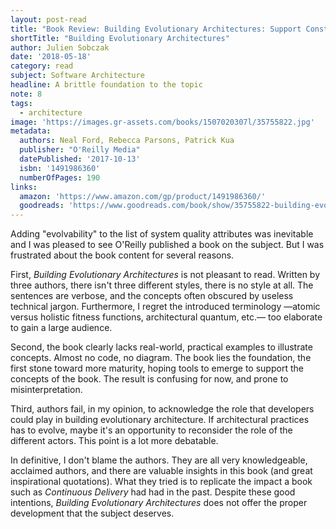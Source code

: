 ```yaml
---
layout: post-read
title: "Book Review: Building Evolutionary Architectures: Support Constant Change"
shortTitle: "Building Evolutionary Architectures"
author: Julien Sobczak
date: '2018-05-18'
category: read
subject: Software Architecture
headline: A brittle foundation to the topic
note: 8
tags:
  - architecture
image: 'https://images.gr-assets.com/books/1507020307l/35755822.jpg'
metadata:
  authors: Neal Ford, Rebecca Parsons, Patrick Kua
  publisher: "O'Reilly Media"
  datePublished: '2017-10-13'
  isbn: '1491986360'
  numberOfPages: 190
links:
  amazon: 'https://www.amazon.com/gp/product/1491986360/'
  goodreads: 'https://www.goodreads.com/book/show/35755822-building-evolutionary-architectures'
---
```


Adding "evolvability" to the list of system quality attributes was inevitable and I was pleased to see O'Reilly published a book on the subject. But I was frustrated about the book content for several reasons.

First, *Building Evolutionary Architectures* is not pleasant to read. Written by three authors, there isn't three different styles, there is no style at all. The sentences are verbose, and the concepts often obscured by useless technical jargon. Furthermore, I regret the introduced terminology —atomic versus holistic fitness functions, architectural quantum, etc.— too elaborate to gain a large audience.

Second, the book clearly lacks real-world, practical examples to illustrate concepts. Almost no code, no diagram. The book lies the foundation, the first stone toward more maturity, hoping tools to emerge to support the concepts of the book. The result is confusing for now, and prone to misinterpretation.

Third, authors fail, in my opinion, to acknowledge the role that developers could play in building evolutionary architecture. If architectural practices has to evolve, maybe it's an opportunity to reconsider the role of the different actors. This point is a lot more debatable.

In definitive, I don't blame the authors. They are all very knowledgeable, acclaimed authors, and there are valuable insights in this book (and great inspirational quotations). What they tried is to replicate the impact a book such as *Continuous Delivery* had had in the past. Despite these good intentions, *Building Evolutionary Architectures* does not offer the proper development that the subject deserves.

